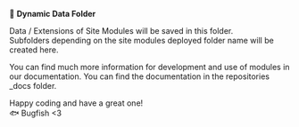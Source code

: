 📁 **Dynamic Data Folder**

Data / Extensions of Site Modules will be saved in this folder.  
Subfolders depending on the site modules deployed folder name will be created here.

You can find much more information for development and use of modules in our documentation. You can find the documentation in the repositories _docs folder.

Happy coding and have a great one!  
🐟 Bugfish <3
